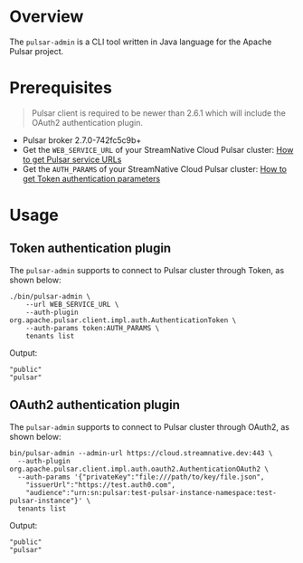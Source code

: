 # Overview

The `pulsar-admin` is a CLI tool written in Java language for the Apache Pulsar project.

# Prerequisites

> Pulsar client is required to be newer than 2.6.1 which will include the OAuth2 authentication plugin.

- Pulsar broker 2.7.0-742fc5c9b+
- Get the `WEB_SERVICE_URL` of your StreamNative Cloud Pulsar cluster: [How to get Pulsar service URLs](https://github.com/streamnative/pulsar-examples/tree/master/cloud#get-pulsar-service-urls)
- Get the `AUTH_PARAMS` of your StreamNative Cloud Pulsar cluster: [How to get Token authentication parameters](https://github.com/streamnative/pulsar-examples/tree/master/cloud#get-token-authentication-parameters)

# Usage

## Token authentication plugin

The `pulsar-admin` supports to connect to Pulsar cluster through Token, as shown below:

```shell script
./bin/pulsar-admin \
    --url WEB_SERVICE_URL \
    --auth-plugin org.apache.pulsar.client.impl.auth.AuthenticationToken \
    --auth-params token:AUTH_PARAMS \
    tenants list
```

Output:

```text
"public"
"pulsar"
```

## OAuth2 authentication plugin

The `pulsar-admin` supports to connect to Pulsar cluster through OAuth2, as shown below:

```shell script
bin/pulsar-admin --admin-url https://cloud.streamnative.dev:443 \
  --auth-plugin org.apache.pulsar.client.impl.auth.oauth2.AuthenticationOAuth2 \
  --auth-params '{"privateKey":"file:///path/to/key/file.json",
    "issuerUrl":"https://test.auth0.com",
    "audience":"urn:sn:pulsar:test-pulsar-instance-namespace:test-pulsar-instance"}' \
  tenants list
```

Output:

```text
"public"
"pulsar"
```
